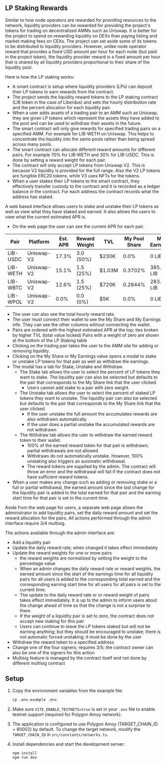 ## LP Staking Rewards

Similar to how node operators are rewarded for providing resources to the network, liquidity providers can be rewarded for providing the project's tokens for trading on decentralized AMMs such as Uniswap. It is better for the project to spend on rewarding liquidity on DEXs than paying listing and market making fees on CEXs. The project can set aside some of its tokens to be distributed to liquidity providers. However, unlike node operator reward that provides a fixed USD amount per hour for each node (but paid in the project token), the liquidity provider reward is a fixed amount per hour that is shared by all liquidity providers proportional to their share of the liquidity pool.

Here is how the LP staking works:

- A smart contract is setup where liquidity providers (LPs) can deposit their LP tokens to earn rewards from the contract.
- The project sends the liquidity reward tokens to the LP staking contract (LIB token in the case of Liberdus) and sets the hourly distribution rate and the percent allocation for each liquidity pair.
- When a user adds assets of a trading pair to an AMM such as Uniswap, they are given LP tokens which represent the assets they have added to the pool and can be used to withdraw their assets in the future.
- The smart contract will only give rewards for specified trading pairs on a specified AMM. For example for LIB-WETH on Uniswap. This helps to concentrate the liquidity into the same pools rather than being spread across many pools.
- The smart contract can allocate different reward amounts for different pairs. For example 70% for LIB-WETH and 30% for LIB-USDC. This is done by setting a reward weight for each pair.
- The contract will only accept LP tokens from Uniswap V2. This is because V2 liquidity is provided for the full range. Also the V2 LP tokens are fungible ERC20 tokens, while V3 uses NFTs for the tokens.
- When a user stakes their LP tokens to the smart contract, they effectively transfer custody to the contract and it is recorded as a ledger balance in the contract. For each address the contract records what the address has staked.

A web based interface allows users to stake and unstake their LP tokens as well as view what they have staked and earned. It also allows the users to view what the current estimated APR is.

- On the web page the user can see the current APR for each pair.

| Pair     | Platform   | Est. APR | Reward Weight | TVL    | My Pool Share | My Earnings |
| -------- | ---------- | -------- | ------------- | ------ | ------------- | ----------- |
| LIB-USDC | Uniswap-V2 | 17.3%    | 3.0 (50%)     | $230K  | 0.0%          | 0 LIB       |
| LIB-WETH | Uniswap-V2 | 15.1%    | 1.5 (25%)     | $1.03M | 0.3702%       | 385.77 LIB  |
| LIB-WBTC | Uniswap-V2 | 12.6%    | 1.5 (25%)     | $720K  | 0.2844%       | 283.93 LIB  |
| LIB-WPOL | Uniswap-V2 | 0.0%     | 0.0 (0%)      | $5K    | 0.0%          | 0 LIB       |

- The user can also see the total hourly reward rate.
- The user must connect their wallet to see the My Share and My Earnings info. They can see the other columns without connecting the wallet.
- Pairs are ordered with the highest estimated APR at the top; ties broken by higher TVL (total value locked)
  Pairs with a weight of zero are shown at the bottom of the LP Staking table
- Clicking on the trading pair takes the user to the AMM site for adding or removing liquidity.
- Clicking on the My Share or My Earnings value opens a modal to stake or unstake LP tokens for that pair as well as withdraw the earnings.
- The modal has a tab for Stake, Unstake and Withdraw.
  - The Stake tab allows the user to select the percent of LP tokens they want to stake. The liquidity pair can also be selected but defaults to the pair that corresponds to the My Share link that the user clicked.
    - Users cannot add stake to a pair with zero weight.
  - The Unstake tab allows the user to select the percent of staked LP tokens they want to unstake. The liquidity pair can also be selected but defaults to the pair that corresponds to the My Share link that the user clicked.
    - If the user unstake the full amount the accumulates rewards are also withdrawn automatically
    - If the user does a partial unstake the accumulated rewards are not withdrawn
  - The Withdraw tab allows the user to withdraw the earned reward token to their wallet.
    - 100% of the earned reward token for that pair is withdrawn; partial withdrawals are not allowed
    - Withdraws do not automatically unstake. However, 100% unstaking also triggers an automatic withdrawal.
    - The reward tokens are supplied by the admin. The contract will throw an error and the withdrawal will fail if the contract does not have sufficient reward tokens.
- When a user makes any change such as adding or removing stake or a full or partial withdrawal, the earned amount since the last change for the liquidity pair is added to the total earned for that pair and the earning start time for that pair is set to the current time.

Aside from the web page for users, a separate web page allows the administrator to add liquidity pairs, set the daily reward amount and set the reward allocation for the pairs. All actions performed through the admin interface require 3/4 multisig.

The actions available through the admin interface are:

- Add a liquidity pair
- Update the daily reward rate; when changed it takes effect immediately
- Update the reward weights for one or more pairs
  - the reward weights are normalized by setting the weight to the percentage value
  - When an admin changes the daily reward rate or reward weights, the earned amount since the start of the earnings time for all liquidity pairs for all users is added to the corresponding total earned and the corresponding earning start time for all users for all pairs is set to the current time.
  - The update to the daily reward rate or or reward weight of pairs takes effect immediately. It is up to the admin to inform users about the change ahead of time so that the change is not a surprise to them.
  - If the weight of a liquidity pair is set to zero, the contract does not accept new staking for this pair
  - Users can continue to leave the LP tokens staked but will not be earning anything; but they should be encouraged to unstake; there is not automatic forced unstaking; it must be done by the user
- Withdraw the reward token to a specified address
- Change one of the four signers; requires 3/5; the contract owner can also be one of the signers for this action
- Multisig feature is managed by the contract itself and not done by different multisig contract

## Setup

1. Copy the environment variables from the example file:

   ```bash
   cp .env.example .env
   ```

2. Make sure `VITE_ENABLE_TESTNETS=true` is set in your `.env` file to enable testnet support (required for Polygon Amoy network).

3. The application is configured to use Polygon Amoy (TARGET_CHAIN_ID = 80002) by default. To change the target network, modify the `TARGET_CHAIN_ID` in `src/constants/networks.ts`.

4. Install dependencies and start the development server:
   ```bash
   npm install
   npm run dev
   ```
